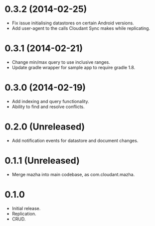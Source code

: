 # 0.3.2  (2014-02-25)

- Fix issue initialising datastores on certain Android versions.
- Add user-agent to the calls Cloudant Sync makes while replicating.

# 0.3.1  (2014-02-21)

- Change min/max query to use inclusive ranges.
- Update gradle wrapper for sample app to require gradle 1.8.

# 0.3.0  (2014-02-19)

- Add indexing and query functionality.
- Ability to find and resolve conflicts.

# 0.2.0 (Unreleased)

- Add notification events for datastore and document changes.

# 0.1.1 (Unreleased)

- Merge mazha into main codebase, as com.cloudant.mazha.

# 0.1.0

- Initial release.
- Replication.
- CRUD.
